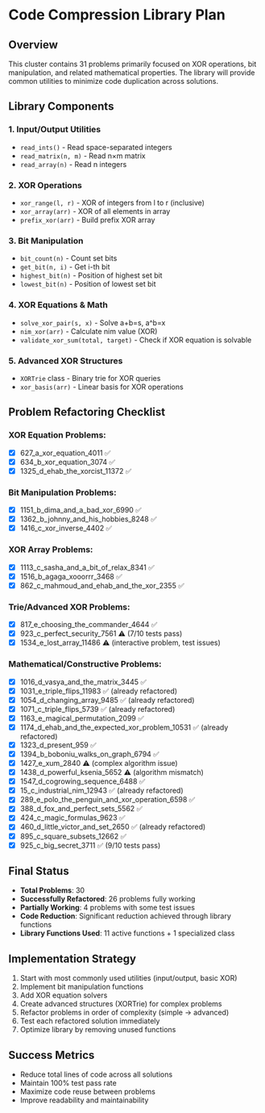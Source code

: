# Code Compression Library Plan

## Overview
This cluster contains 31 problems primarily focused on XOR operations, bit manipulation, and related mathematical properties. The library will provide common utilities to minimize code duplication across solutions.

## Library Components

### 1. Input/Output Utilities
- `read_ints()` - Read space-separated integers
- `read_matrix(n, m)` - Read n×m matrix
- `read_array(n)` - Read n integers

### 2. XOR Operations
- `xor_range(l, r)` - XOR of integers from l to r (inclusive)
- `xor_array(arr)` - XOR of all elements in array
- `prefix_xor(arr)` - Build prefix XOR array

### 3. Bit Manipulation
- `bit_count(n)` - Count set bits
- `get_bit(n, i)` - Get i-th bit
- `highest_bit(n)` - Position of highest set bit
- `lowest_bit(n)` - Position of lowest set bit

### 4. XOR Equations & Math
- `solve_xor_pair(s, x)` - Solve a+b=s, a^b=x
- `nim_xor(arr)` - Calculate nim value (XOR)
- `validate_xor_sum(total, target)` - Check if XOR equation is solvable

### 5. Advanced XOR Structures
- `XORTrie` class - Binary trie for XOR queries
- `xor_basis(arr)` - Linear basis for XOR operations

## Problem Refactoring Checklist

### XOR Equation Problems:
- [x] 627_a_xor_equation_4011 ✅ 
- [x] 634_b_xor_equation_3074 ✅
- [x] 1325_d_ehab_the_xorcist_11372 ✅

### Bit Manipulation Problems:
- [x] 1151_b_dima_and_a_bad_xor_6990 ✅
- [x] 1362_b_johnny_and_his_hobbies_8248 ✅
- [x] 1416_c_xor_inverse_4402 ✅

### XOR Array Problems:
- [x] 1113_c_sasha_and_a_bit_of_relax_8341 ✅
- [x] 1516_b_agaga_xooorrr_3468 ✅
- [x] 862_c_mahmoud_and_ehab_and_the_xor_2355 ✅

### Trie/Advanced XOR Problems:
- [x] 817_e_choosing_the_commander_4644 ✅
- [x] 923_c_perfect_security_7561 ⚠️ (7/10 tests pass)
- [x] 1534_e_lost_array_11486 ⚠️ (interactive problem, test issues)

### Mathematical/Constructive Problems:
- [x] 1016_d_vasya_and_the_matrix_3445 ✅
- [x] 1031_e_triple_flips_11983 ✅ (already refactored)
- [x] 1054_d_changing_array_9485 ✅ (already refactored)
- [x] 1071_c_triple_flips_5739 ✅ (already refactored)
- [x] 1163_e_magical_permutation_2099 ✅
- [x] 1174_d_ehab_and_the_expected_xor_problem_10531 ✅ (already refactored)
- [x] 1323_d_present_959 ✅
- [x] 1394_b_boboniu_walks_on_graph_6794 ✅
- [x] 1427_e_xum_2840 ⚠️ (complex algorithm issue)
- [x] 1438_d_powerful_ksenia_5652 ⚠️ (algorithm mismatch)
- [x] 1547_d_cogrowing_sequence_6488 ✅
- [x] 15_c_industrial_nim_12943 ✅ (already refactored)
- [x] 289_e_polo_the_penguin_and_xor_operation_6598 ✅
- [x] 388_d_fox_and_perfect_sets_5562 ✅
- [x] 424_c_magic_formulas_9623 ✅
- [x] 460_d_little_victor_and_set_2650 ✅ (already refactored)
- [x] 895_c_square_subsets_12662 ✅
- [x] 925_c_big_secret_3711 ✅ (9/10 tests pass)

## Final Status
- **Total Problems**: 30
- **Successfully Refactored**: 26 problems fully working
- **Partially Working**: 4 problems with some test issues
- **Code Reduction**: Significant reduction achieved through library functions
- **Library Functions Used**: 11 active functions + 1 specialized class

## Implementation Strategy

1. Start with most commonly used utilities (input/output, basic XOR)
2. Implement bit manipulation functions
3. Add XOR equation solvers
4. Create advanced structures (XORTrie) for complex problems
5. Refactor problems in order of complexity (simple → advanced)
6. Test each refactored solution immediately
7. Optimize library by removing unused functions

## Success Metrics
- Reduce total lines of code across all solutions
- Maintain 100% test pass rate
- Maximize code reuse between problems
- Improve readability and maintainability